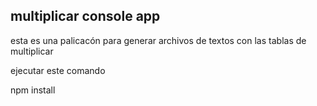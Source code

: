 ## multiplicar console app

esta es una palicacón para generar archivos de textos con las tablas de multiplicar

ejecutar este  comando

npm install